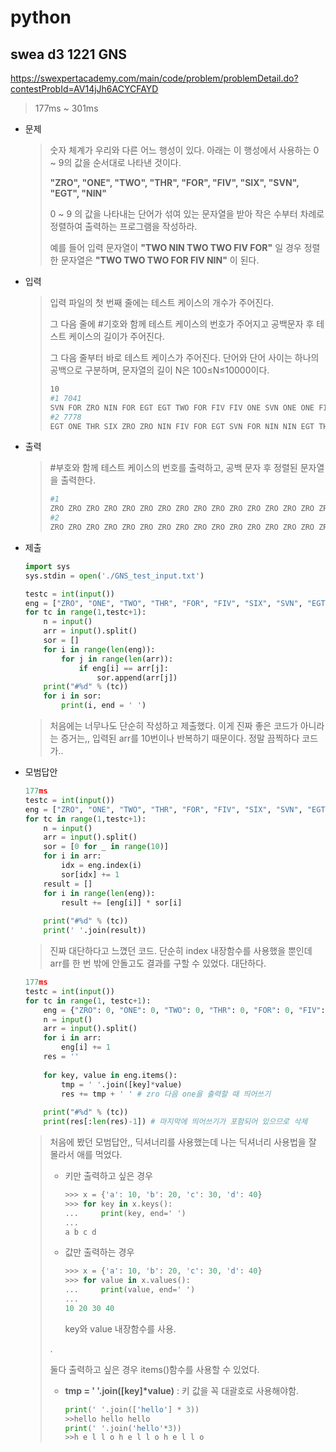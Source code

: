 # python

## swea d3 1221 GNS

https://swexpertacademy.com/main/code/problem/problemDetail.do?contestProbId=AV14jJh6ACYCFAYD



> 177ms ~ 301ms



* 문제

  > 숫자 체계가 우리와 다른 어느 행성이 있다. 아래는 이 행성에서 사용하는 0 ~ 9의 값을 순서대로 나타낸 것이다.
  >
  > **"ZRO", "ONE", "TWO", "THR", "FOR", "FIV", "SIX", "SVN", "EGT", "NIN"**
  >
  > 0 ~ 9 의 값을 나타내는 단어가 섞여 있는 문자열을 받아 작은 수부터 차례로 정렬하여 출력하는 프로그램을 작성하라.
  >
  > 예를 들어 입력 문자열이 **"TWO NIN TWO TWO FIV FOR"** 일 경우 정렬한 문자열은 **"TWO TWO TWO FOR FIV NIN"** 이 된다.

* 입력

  > 입력 파일의 첫 번째 줄에는 테스트 케이스의 개수가 주어진다.
  >
  > 그 다음 줄에 #기호와 함께 테스트 케이스의 번호가 주어지고 공백문자 후 테스트 케이스의 길이가 주어진다.
  >
  > 그 다음 줄부터 바로 테스트 케이스가 주어진다. 단어와 단어 사이는 하나의 공백으로 구분하며, 문자열의 길이 N은 100≤N≤10000이다.
  >
  > ```bash
  > 10
  > #1 7041
  > SVN FOR ZRO NIN FOR EGT EGT TWO FOR FIV FIV ONE SVN ONE ONE FIV TWO SVN SIX ONE FOR TWO THR TWO TWO ONE SIX EGT FIV SVN SIX ONE EGT NIN TWO SVN NIN FIV FOR THR ONE TWO THR THR FOR ONE ONE THR EGT SVN FOR TWO SVN SVN NIN THR ONE NIN EGT SIX FIV ZRO TWO EGT SIX ZRO TWO FOR EGT SIX FIV ZRO NIN ZRO ZRO SIX ONE THR EGT NIN THR FOR FOR SIX ZRO SIX SIX ONE...
  > #2 7778
  > EGT ONE THR SIX ZRO ZRO NIN FIV FOR EGT SVN FOR NIN NIN EGT THR EGT FIV TWO ONE FIV THR ONE SIX SVN THR ZRO FIV TWO TWO ONE FIV ZRO TWO SIX TWO EGT THR SIX SVN FOR FIV THR SVN SVN EGT EGT FOR ZRO THR FIV EGT NIN THR ONE SVN ZRO NIN THR THR FIV SVN THR SIX FOR NIN FOR ZRO ZRO NIN SVN EGT SIX FIV TWO TWO THR FIV THR SVN NIN ONE ZRO FIV ZRO NIN THR SIX ...
  > ```

* 출력

  > \#부호와 함께 테스트 케이스의 번호를 출력하고, 공백 문자 후 정렬된 문자열을 출력한다.
  >
  > ```bash
  > #1
  > ZRO ZRO ZRO ZRO ZRO ZRO ZRO ZRO ZRO ZRO ZRO ZRO ZRO ZRO ZRO ZRO ZRO ZRO ZRO ZRO ZRO ZRO ZRO ZRO ZRO ZRO ZRO ZRO ZRO ZRO ZRO ZRO ZRO ZRO ZRO ZRO ZRO ZRO ZRO ZRO ZRO ZRO ZRO ZRO ZRO ZRO ...
  > #2
  > ZRO ZRO ZRO ZRO ZRO ZRO ZRO ZRO ZRO ZRO ZRO ZRO ZRO ZRO ZRO ZRO ZRO ZRO ZRO ZRO ZRO ZRO ZRO ZRO ZRO ZRO ZRO ZRO ZRO ZRO ZRO ZRO ZRO ZRO ZRO ZRO ZRO ZRO ZRO ZRO ZRO ZRO ZRO ZRO ZRO ZRO ...
  > ```



* 제출

  ```python
  import sys
  sys.stdin = open('./GNS_test_input.txt')
  
  testc = int(input())
  eng = ["ZRO", "ONE", "TWO", "THR", "FOR", "FIV", "SIX", "SVN", "EGT", "NIN"]
  for tc in range(1,testc+1):
      n = input()
      arr = input().split()
      sor = []
      for i in range(len(eng)):
          for j in range(len(arr)):
              if eng[i] == arr[j]:
                  sor.append(arr[j])
      print("#%d" % (tc))
      for i in sor:
          print(i, end = ' ')
  ```

  > 처음에는 너무나도 단순히 작성하고 제출했다. 이게 진짜 좋은 코드가 아니라는 증거는,, 입력된 arr를 10번이나 반복하기 때문이다. 정말 끔찍하다 코드가..

  

* 모범답안

  ```python
  177ms
  testc = int(input())
  eng = ["ZRO", "ONE", "TWO", "THR", "FOR", "FIV", "SIX", "SVN", "EGT", "NIN"]
  for tc in range(1,testc+1):
      n = input()
      arr = input().split()
      sor = [0 for _ in range(10)]
      for i in arr:
          idx = eng.index(i)
          sor[idx] += 1
      result = []
      for i in range(len(eng)):
          result += [eng[i]] * sor[i]
           
      print("#%d" % (tc))
      print(' '.join(result))
  ```

  > 진짜 대단하다고 느꼈던 코드. 단순히 index 내장함수를 사용했을 뿐인데 arr를 한 번 밖에 안돌고도 결과를 구할 수 있었다. 대단하다.

  ```python
  177ms
  testc = int(input())
  for tc in range(1, testc+1):
      eng = {"ZRO": 0, "ONE": 0, "TWO": 0, "THR": 0, "FOR": 0, "FIV": 0, "SIX": 0, "SVN": 0, "EGT": 0, "NIN": 0}
      n = input()
      arr = input().split()
      for i in arr:
          eng[i] += 1
      res = ''
   
      for key, value in eng.items():
          tmp = ' '.join([key]*value)
          res += tmp + ' ' # zro 다음 one을 출력할 때 띄어쓰기
   
      print("#%d" % (tc))
      print(res[:len(res)-1]) # 마지막에 띄어쓰기가 포함되어 있으므로 삭제
  ```

  > 처음에 봤던 모범답안,, 딕셔너리를 사용했는데 나는 딕셔너리 사용법을 잘 몰라서 애를 먹었다. 
  >
  > * 키만 출력하고 싶은 경우
  >
  >   ```python
  >   >>> x = {'a': 10, 'b': 20, 'c': 30, 'd': 40}
  >   >>> for key in x.keys():
  >   ...     print(key, end=' ')
  >   ...
  >   a b c d
  >   ```
  >
  > * 값만 출력하는 경우
  >
  >   ```python
  >   >>> x = {'a': 10, 'b': 20, 'c': 30, 'd': 40}
  >   >>> for value in x.values():
  >   ...     print(value, end=' ')
  >   ...
  >   10 20 30 40
  >   ```
  >
  >   key와 value 내장함수를 사용.
  >
  > .
  >
  > 둘다 출력하고 싶은 경우 items()함수를 사용할 수 있었다.
  >
  > * __tmp = ' '.join([key]*value)__ : 키 값을 꼭 대괄호로 사용해야함.
  >
  >   ```python
  >   print(' '.join(['hello'] * 3))
  >   >>hello hello hello
  >   print(' '.join('hello'*3))
  >   >>h e l l o h e l l o h e l l o
  >   ```
  >
  >   

  

